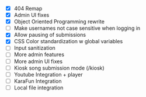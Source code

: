 - [x] 404 Remap
- [x] Admin UI fixes
- [x] Object Oriented Programming rewrite
- [ ] Make usernames not case sensitive when logging in
- [x] Allow pausing of submissions
- [x] CSS Color standardization w global variables
- [ ] Input sanitization
- [ ] More admin features
- [ ] More admin UI fixes
- [ ] Kiosk song submission mode (/kiosk)
- [ ] Youtube Integration + player
- [ ] KaraFun Integration
- [ ] Local file integration
